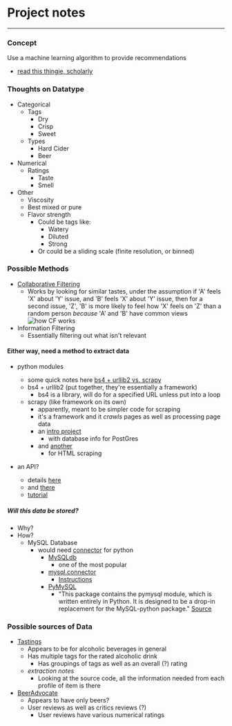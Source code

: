 # Project notes
***
### Concept
Use a machine learning algorithm to provide recommendations
- [read this thingie, scholarly][2]

### Thoughts on Datatype
- Categorical
  - Tags
    - Dry
    - Crisp
    - Sweet
  - Types
    - Hard Cider
    - Beer
- Numerical
  - Ratings
    - Taste
    - Smell
- Other
  - Viscosity
  - Best mixed or pure
  - Flavor strength
    - Could be tags like:
      - Watery
      - Diluted
      - Strong
    - Or could be a sliding scale (finite resolution, or binned)

### Possible Methods
- [Collaborative Filtering][1]
  - Works by looking for similar tastes, under the assumption if 'A' feels 'X' about 'Y' issue, and 'B' feels 'X' about 'Y' issue, then for a second issue, 'Z', 'B' is more likely to feel how 'X' feels on 'Z' than a random person *because* 'A' and 'B' have common views  
  ![how CF works](https://upload.wikimedia.org/wikipedia/commons/thumb/5/52/Collaborative_filtering.gif/300px-Collaborative_filtering.gif)
- Information Filtering
  - Essentially filtering out what isn't relevant

#### Either way, need a method to extract data
- python modules
  - some quick notes here [bs4 + urllib2 vs. scrapy][5]
  - bs4 + urllib2 (put together, they're essentially a framework)
    - bs4 is a library, will do for a specified URL unless put into a loop
  - scrapy (like framework on its own)
    - apparently, meant to be simpler code for scraping
    - it's a framework and it *crawls* pages as well as processing page data
    - an [intro project][8]
      - with database info for PostGres
    - and [another][9]
      - for HTML scraping

- an API?
  - details [here][6]
  - and [there][7]
  - [tutorial][10]
##### Will this data be stored?
- Why?
- How?
  - MySQL Database
    - would need [connector][connect] for python
      - [MySQLdb][ps1]
        - one of the most popular
      - [mysql.connector][ps2]
        - [Instructions](https://dev.mysql.com/doc/connector-python/en/)
      - [PyMySQL][ps3]
        - "This package contains the pymysql module, which is written entirely in Python. It is designed to be a drop-in replacement for the MySQL-python package." [Source](https://www.a2hosting.com/kb/developer-corner/mysql/connecting-to-mysql-using-python)



### Possible sources of Data
- [Tastings][3]
  - Appears to be for alcoholic beverages in general
  - Has multiple tags for the rated alcoholic drink
    - Has groupings of tags as well as an overall (?) rating
  - *extraction notes*
    - Looking at the source code, all the information needed from each profile of item is there
- [BeerAdvocate][4]
  - Appears to have only beers?
  - User reviews as well as critics reviews (?)
    - User reviews have various numerical ratings


[1]: https://en.wikipedia.org/wiki/Collaborative_filtering
[2]: http://www.sciencedirect.com/science/article/pii/S1110866515000341
[3]: https://support.office.com/en-us/article/TYPE-function-45b4e688-4bc3-48b3-a105-ffa892995899
[4]: https://www.beeradvocate.com/
[5]: http://stackoverflow.com/questions/18837759/data-harvesting-urllib2bs4-vs-scrapy
[6]: http://www.gregreda.com/2015/02/15/web-scraping-finding-the-api/
[7]: https://schoolofdata.org/2013/11/18/web-apis-for-non-programmers/
[8]: http://newcoder.io/Intro-Scrape/
[9]: http://docs.python-guide.org/en/latest/scenarios/scrape/
[10]: https://www.codecademy.com/pt/courses/python-intermediate-en-6zbLp/0/1?curriculum_id=50ecb8cb058fd2ebda00003b

[ps1]: http://mysql-python.sourceforge.net/MySQLdb.html
[ps2]: https://www.mysql.com/products/connector/
[ps3]: https://github.com/PyMySQL/PyMySQL "Can be installed various ways"

[connect]: https://www.a2hosting.com/kb/developer-corner/mysql/connecting-to-mysql-using-python "Quick look at 3 options"
